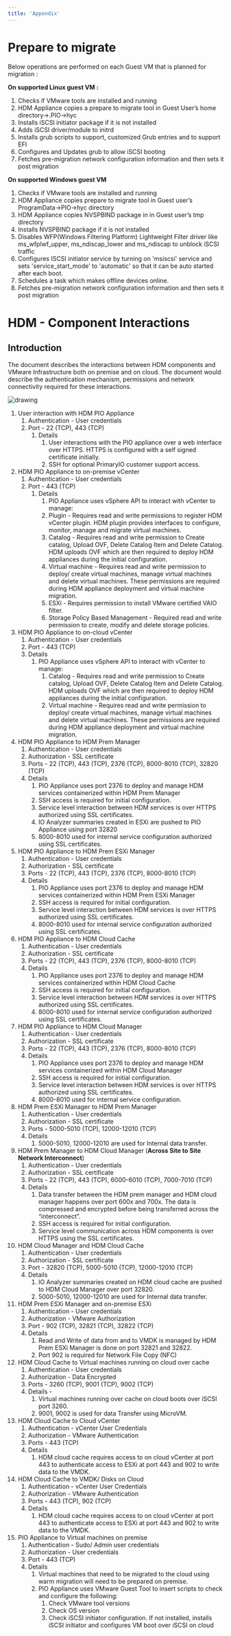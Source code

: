 ```yaml
---
title: 'Appendix'
---
```


# Prepare to migrate


 Below operations are performed on each Guest VM that is planned for migration :
 
 **On supported Linux guest VM :**
1.	Checks if VMware tools are installed and running
2.	HDM Appliance copies a prepare to migrate tool  in Guest User’s home directory->.PIO->hyc
3.	Installs iSCSI initiator package if it is not installed
4.	Adds iSCSI driver/module to initrd
5.	Installs grub scripts to support, customized Grub entries and to support EFI
6.	Configures and Updates grub to allow iSCSI booting
7.	Fetches pre-migration network configuration information and then sets it post migration 


**On supported Windows guest VM**
1.	Checks if VMware tools are installed and running
2.	HDM Appliance copies prepare to migrate tool in Guest user’s ProgramData->PIO->hyc directory 
3.	HDM Appliance copies NVSPBIND package in in Guest user’s tmp directory 
4.	Installs  NVSPBIND package if  it is  not installed 
5.	Disables WFP(Windows Filtering Platform) Lightweight Filter driver like ms_wfplwf_upper, ms_ndiscap_lower and ms_ndiscap to unblock iSCSI traffic
6.	Configures ISCSI initiator service by turning on 'msiscsi' service and sets 'service_start_mode' to 'automatic' so that it can be auto started after each boot.
7.	Schedules a task which makes offline devices online.
8.	Fetches pre-migration network configuration information and then sets it post migration


# HDM - Component Interactions

<!---
The source document with the details is here
https://docs.google.com/document/d/1NE57ykCOyp7xMLzDA-HLqZYsNmPA1M_ObQCw0gVkPNY/edit 
-->
## Introduction

The document describes the interactions between HDM components and VMware Infrastructure both on premise and on cloud. The document would describe the authentication mechanism, permissions and network connectivity required for these interactions.





![drawing](images/image1.png)



1. User interaction with HDM PIO Appliance
    1. Authentication - User credentials
    1. Port - 22 (TCP), 443 (TCP) 
        1. Details
            1. User interactions with the PIO appliance over a web interface over HTTPS. HTTPS is configured with a self signed certificate initially.
            1. SSH for optional PrimaryIO customer support access.
1. HDM PIO Appliance to on-premise vCenter
    1. Authentication - User credentials
    1. Port - 443 (TCP)
        1. Details
            1. PIO Appliance uses vSphere API to interact with vCenter to manage:
            1. Plugin - Requires read and write permissions to register HDM vCenter plugin. HDM plugin provides interfaces to configure, monitor, manage and migrate virtual machines.
            1. Catalog - Requires read and write permission to Create catalog, Upload OVF,  Delete Catalog Item and Delete Catalog. HDM uploads OVF which are then required to deploy HDM appliances during the initial configuration.
            1. Virtual machine - Requires read and write permission to deploy/ create virtual machines, manage virtual machines and delete virtual machines. These permissions are required during HDM appliance deployment and virtual machine migration.
            1. ESXi - Requires permission to install VMware certified VAIO filter.
            1. Storage Policy Based Management - Required read and write permission to create, modify and delete storage policies.
1. HDM PIO Appliance to on-cloud vCenter
    1. Authentication - User credentials
    1. Port - 443 (TCP)
    1. Details
        1. PIO Appliance uses vSphere API to interact with vCenter to manage:
            1. Catalog - Requires read and write permission to Create catalog, Upload OVF,  Delete Catalog Item and Delete Catalog. HDM uploads OVF which are then required to deploy HDM appliances during the initial configuration.
            1. Virtual machine - Requires read and write permission to deploy/ create virtual machines, manage virtual machines and delete virtual machines. These permissions are required during HDM appliance deployment and virtual machine migration.
1. HDM PIO Appliance to HDM Prem Manager
    1. Authentication - User credentials
    1. Authorization - SSL certificate
    1. Ports - 22 (TCP), 443 (TCP), 2376 (TCP), 8000-8010 (TCP), 32820 (TCP)
    1. Details
        1. PIO Appliance uses port 2376 to deploy and manage HDM services containerized within HDM Prem Manager
        1. SSH access is required for initial configuration.
        1. Service level interaction between HDM services is over HTTPS authorized using SSL certificates.
        1. IO Analyzer summaries created in ESXi are pushed to PIO Appliance using port 32820
        1. 8000-8010 used for internal service configuration authorized using SSL certificates.
1. HDM PIO Appliance to HDM Prem ESXi Manager
    1. Authentication - User credentials
    1. Authorization - SSL certificate
    1. Ports - 22 (TCP), 443 (TCP), 2376 (TCP), 8000-8010 (TCP)
    1. Details
        1. PIO Appliance uses port 2376 to deploy and manage HDM services containerized within HDM Prem ESXi Manager
        1. SSH access is required for initial configuration.
        1. Service level interaction between HDM services is over HTTPS authorized using SSL certificates.
        1. 8000-8010 used for internal service configuration authorized using SSL certificates.
1. HDM PIO Appliance to HDM Cloud Cache
    1. Authentication - User credentials
    1. Authorization - SSL certificate
    1. Ports - 22 (TCP), 443 (TCP), 2376 (TCP), 8000-8010 (TCP)
    1. Details
        1. PIO Appliance uses port 2376 to deploy and manage HDM services containerized within HDM Cloud Cache
        1. SSH access is required for initial configuration.
        1. Service level interaction between HDM services is over HTTPS authorized using SSL certificates.
        1. 8000-8010 used for internal service configuration authorized using SSL certificates.
1. HDM PIO Appliance to HDM Cloud Manager
    1. Authentication - User credentials
    1. Authorization - SSL certificate
    1. Ports - 22 (TCP), 443 (TCP), 2376 (TCP), 8000-8010 (TCP)
    1. Details
        1. PIO Appliance uses port 2376 to deploy and manage HDM services containerized within HDM Cloud Manager
        1. SSH access is required for initial configuration.
        1. Service level interaction between HDM services is over HTTPS authorized using SSL certificates.
        1. 8000-8010 used for internal service configuration.
1. HDM Prem ESXi Manager to HDM Prem Manager
    1. Authentication - User credentials
    1. Authorization - SSL certificate
    1. Ports - 5000-5010 (TCP), 12000-12010 (TCP)
    1. Details
        1. 5000-5010, 12000-12010 are used for Internal data transfer.
1. HDM Prem Manager to HDM Cloud Manager (**Across Site to Site Network Interconnect**)
    1. Authentication - User credentials
    1. Authorization - SSL certificate
    1. Ports - 22 (TCP), 443 (TCP), 6000-6010 (TCP), 7000-7010 (TCP)
    1. Details
        1. Data transfer between the HDM prem manager and HDM cloud manager happens over port 600x and 700x. The data is compressed and encrypted before being transferred across the “interconnect”.
        1. SSH access is required for initial configuration.
        1. Service level communication across HDM components is over HTTPS using the SSL certificates.
1. HDM Cloud Manager and HDM Cloud Cache
    1. Authentication - User credentials
    1. Authorization - SSL certificate
    1. Port - 32820 (TCP), 5000-5010 (TCP), 12000-12010 (TCP)
    1. Details
        1. IO Analyzer summaries created on HDM cloud cache are pushed to HDM Cloud Manager over port 32820.
        1. 5000-5010, 12000-12010 are used for Internal data transfer.
1. HDM Prem ESXi Manager and on-premise ESXi
    1. Authentication - User credentials
    1. Authorization - VMware Authorization
    1. Port - 902 (TCP), 32821 (TCP), 32822 (TCP)
    1. Details
        1. Read and Write of data from and to VMDK is managed by HDM Prem ESXi Manager is done on port 32821 and 32822. 
        1. Port 902 is required for Network File Copy (NFC)
1. HDM Cloud Cache to Virtual machines running on cloud over cache
    1. Authentication - User credentials 
    1. Authorization - Data Encrypted
    1. Ports - 3260 (TCP), 9001 (TCP), 9002 (TCP)
    1. Details - 
        1. Virtual machines running over cache on cloud boots over iSCSI port 3260.
        1. 9001, 9002 is used for data Transfer using MicroVM.
1. HDM Cloud Cache to Cloud vCenter 
    1. Authentication - vCenter User Credentials
    1. Authorization - VMware Authentication
    1. Ports - 443 (TCP)
    1. Details
        1. HDM cloud cache requires access to on cloud vCenter at port 443 to authenticate access to ESXi at port 443 and 902 to write data to the VMDK.
1. HDM Cloud Cache to VMDK/ Disks on Cloud
    1. Authentication - vCenter User Credentials
    1. Authorization - VMware Authentication
    1. Ports - 443 (TCP), 902 (TCP)
    1. Details
        1. HDM cloud cache requires access to on cloud vCenter at port 443 to authenticate access to ESXi at port 443 and 902 to write data to the VMDK.
1. PIO Appliance to Virtual machines on premise
    1. Authentication - Sudo/ Admin user credentials
    1. Authorization - User credentials
    1. Port - 443 (TCP)
    1. Details
        1. Virtual machines that need to be migrated to the cloud using warm migration will need to be prepared on premise.
        1. PIO Appliance uses VMware Guest Tool to insert scripts to check and configure the following:
            1. Check VMware tool versions
            1. Check OS version
            1. Check iSCSI initiator configuration. If not installed, installs iSCSI initiator and configures VM boot over iSCSI on cloud

